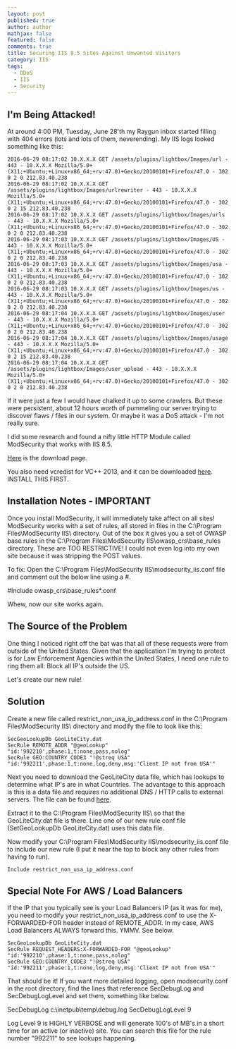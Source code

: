 ```yaml
---
layout: post
published: true
author: author
mathjax: false
featured: false
comments: true
title: Securing IIS 8.5 Sites Against Unwanted Visitors
category: IIS
tags:
  - DDoS
  - IIS
  - Security
---
```

## I'm Being Attacked!

At around 4:00 PM, Tuesday, June 28'th my Raygun inbox started filling with 404 errors (lots and lots of them, neverending). My IIS logs looked something like this:


```
2016-06-29 08:17:02 10.X.X.X GET /assets/plugins/lightbox/Images/url - 443 - 10.X.X.X Mozilla/5.0+(X11;+Ubuntu;+Linux+x86_64;+rv:47.0)+Gecko/20100101+Firefox/47.0 - 302 0 2 0 212.83.40.238
2016-06-29 08:17:02 10.X.X.X GET /assets/plugins/lightbox/Images/urlrewriter - 443 - 10.X.X.X Mozilla/5.0+(X11;+Ubuntu;+Linux+x86_64;+rv:47.0)+Gecko/20100101+Firefox/47.0 - 302 0 2 15 212.83.40.238
2016-06-29 08:17:02 10.X.X.X GET /assets/plugins/lightbox/Images/urls - 443 - 10.X.X.X Mozilla/5.0+(X11;+Ubuntu;+Linux+x86_64;+rv:47.0)+Gecko/20100101+Firefox/47.0 - 302 0 2 0 212.83.40.238
2016-06-29 08:17:03 10.X.X.X GET /assets/plugins/lightbox/Images/US - 443 - 10.X.X.X Mozilla/5.0+(X11;+Ubuntu;+Linux+x86_64;+rv:47.0)+Gecko/20100101+Firefox/47.0 - 302 0 2 0 212.83.40.238
2016-06-29 08:17:03 10.X.X.X GET /assets/plugins/lightbox/Images/usa - 443 - 10.X.X.X Mozilla/5.0+(X11;+Ubuntu;+Linux+x86_64;+rv:47.0)+Gecko/20100101+Firefox/47.0 - 302 0 2 0 212.83.40.238
2016-06-29 08:17:03 10.X.X.X GET /assets/plugins/lightbox/Images/us - 443 - 10.X.X.X Mozilla/5.0+(X11;+Ubuntu;+Linux+x86_64;+rv:47.0)+Gecko/20100101+Firefox/47.0 - 302 0 2 0 212.83.40.238
2016-06-29 08:17:04 10.X.X.X GET /assets/plugins/lightbox/Images/user - 443 - 10.X.X.X Mozilla/5.0+(X11;+Ubuntu;+Linux+x86_64;+rv:47.0)+Gecko/20100101+Firefox/47.0 - 302 0 2 0 212.83.40.238
2016-06-29 08:17:04 10.X.X.X GET /assets/plugins/lightbox/Images/usage - 443 - 10.X.X.X Mozilla/5.0+(X11;+Ubuntu;+Linux+x86_64;+rv:47.0)+Gecko/20100101+Firefox/47.0 - 302 0 2 15 212.83.40.238
2016-06-29 08:17:04 10.X.X.X GET /assets/plugins/lightbox/Images/user_upload - 443 - 10.X.X.X Mozilla/5.0+(X11;+Ubuntu;+Linux+x86_64;+rv:47.0)+Gecko/20100101+Firefox/47.0 - 302 0 2 0 212.83.40.238
```

If it were just a few I would have chalked it up to some crawlers. But these were persistent, about 12 hours worth of pummeling our server trying to discover flaws / files in our system. Or maybe it was a DoS attack - I'm not really sure.

I did some research and found a nifty little HTTP Module called ModSecurity that works with IIS 8.5.

[Here](https://www.modsecurity.org/download.html "ModSecurity Download Page") is the download page.

You also need vcredist for VC++ 2013, and it can be downloaded [here](https://www.microsoft.com/en-us/download/details.aspx?id=40784). INSTALL THIS FIRST.

## Installation Notes - IMPORTANT
Once you install ModSecurity, it will immediately take affect on all sites! ModSecurity works with a set of rules, all stored in files in the C:\Program Files\ModSecurity IIS\ directory. Out of the box it gives you a set of OWASP base rules in the C:\Program Files\ModSecurity IIS\owasp_crs\base_rules directory. These are TOO RESTRICTIVE! I could not even log into my own site because it was stripping the POST values.

To fix: Open the C:\Program Files\ModSecurity IIS\modsecurity_iis.conf file and comment out the below line using a #.

#Include owasp_crs\base_rules\*.conf

Whew, now our site works again.

## The Source of the Problem
One thing I noticed right off the bat was that all of these requests were from outside of the United States. Given that the application I'm trying to protect is for Law Enforcement Agencies within the United States, I need one rule to ring them all: Block all IP's outside the US.

Let's create our new rule!

## Solution

Create a new file called restrict_non_usa_ip_address.conf in the C:\Program Files\ModSecurity IIS\ directory and modify the file to look like this:

```
SecGeoLookupDb GeoLiteCity.dat
SecRule REMOTE_ADDR "@geoLookup" "id:'992210',phase:1,t:none,pass,nolog"
SecRule GEO:COUNTRY_CODE3 "!@streq USA" "id:'992211',phase:1,t:none,log,deny,msg:'Client IP not from USA'"
```

Next you need to download the GeoLiteCity data file, which has lookups to determine what IP's are in what Countries. The advantage to this approach is this is a data file and requires no additional DNS / HTTP calls to external servers. The file can be found [here](http://geolite.maxmind.com/download/geoip/database/GeoLiteCity.dat.gz).

Extract it to the C:\Program Files\ModSecurity IIS\ so that the GeoLiteCity.dat file is there. Line one of our new rule conf file (SetGeoLookupDb GeoLiteCity.dat) uses this data file.

Now modify your C:\Program Files\ModSecurity IIS\modsecurity_iis.conf file to include our new rule (I put it near the top to block any other rules from having to run).

```
Include restrict_non_usa_ip_address.conf
```

## Special Note For AWS / Load Balancers
If the IP that you typically see is your Load Balancers IP (as it was for me), you need to modify your restrict_non_usa_ip_address.conf to use the X-FORWARDED-FOR header instead of REMOTE_ADDR. In my case, AWS Load Balancers ALWAYS forward this. YMMV. See below.

```
SecGeoLookupDb GeoLiteCity.dat
SecRule REQUEST_HEADERS:X-FORWARDED-FOR "@geoLookup" "id:'992210',phase:1,t:none,pass,nolog"
SecRule GEO:COUNTRY_CODE3 "!@streq USA" "id:'992211',phase:1,t:none,log,deny,msg:'Client IP not from USA'"
```

That should be it! If you want more detailed logging, open modsecurity.conf in the root directory, find the lines that reference SecDebugLog and SecDebugLogLevel and set them, something like below.

SecDebugLog c:\inetpub\temp\debug.log
SecDebugLogLevel 9

Log Level 9 is HIGHLY VERBOSE and will generate 100's of MB's in a short time for an active (or inactive) site. You can search this file for the rule number "992211" to see lookups happening.

